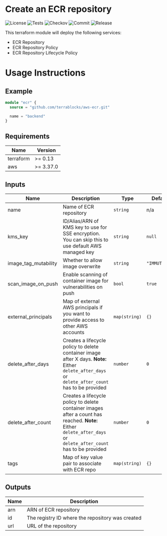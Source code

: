 # Create an ECR repository

![License](https://img.shields.io/github/license/terrablocks/aws-ecr?style=for-the-badge) ![Tests](https://img.shields.io/github/workflow/status/terrablocks/aws-ecr/tests/master?label=Test&style=for-the-badge) ![Checkov](https://img.shields.io/github/workflow/status/terrablocks/aws-ecr/checkov/master?label=Checkov&style=for-the-badge) ![Commit](https://img.shields.io/github/last-commit/terrablocks/aws-ecr?style=for-the-badge) ![Release](https://img.shields.io/github/v/release/terrablocks/aws-ecr?style=for-the-badge)

This terraform module will deploy the following services:
- ECR Repository
- ECR Repository Policy
- ECR Repository Lifecycle Policy

# Usage Instructions
## Example
```terraform
module "ecr" {
  source = "github.com/terrablocks/aws-ecr.git"

  name = "backend"
}
```

## Requirements

| Name | Version |
|------|---------|
| terraform | >= 0.13 |
| aws | >= 3.37.0 |

## Inputs

| Name | Description | Type | Default | Required |
|------|-------------|------|---------|:--------:|
| name | Name of ECR repository | `string` | n/a | yes |
| kms_key | ID/Alias/ARN of KMS key to use for SSE encryption. You can skip this to use default AWS managed key | `string` | `null` | no |
| image_tag_mutability | Whether to allow image overwrite | `string` | `"IMMUTABLE"` | no |
| scan_image_on_push | Enable scanning of container image for vulnerabilities on push | `bool` | `true` | no |
| external_principals | Map of external AWS principals if you want to provide access to other AWS accounts | `map(string)` | `{}` | no |
| delete_after_days | Creates a lifecycle policy to delete container image after X days. **Note:** Either `delete_after_days` or `delete_after_count` has to be provided | `number` | `0` | no |
| delete_after_count | Creates a lifecycle policy to delete container images after a count has reached. **Note:** Either `delete_after_days` or `delete_after_count` has to be provided | `number` | `0` | no |
| tags | Map of key value pair to associate with ECR repo | `map(string)` | `{}` | no |

## Outputs

| Name | Description |
|------|-------------|
| arn | ARN of ECR repository |
| id | The registry ID where the repository was created |
| url | URL of the repository |
